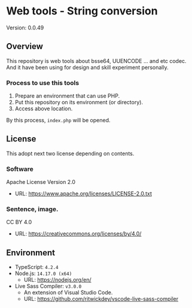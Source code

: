 # Web tools - String conversion
Version: 0.0.49

## Overview
This repository is web tools about bsse64, UUENCODE ... and etc codec. And it have been using for design and skill experiment personally.

### Process to use this tools
1. Prepare an environment that can use PHP.
2. Put this repository on its environment (or directory).
3. Access above location.

By this process, `index.php` will be opened.

## License
This adopt next two license depending on contents.

### Software
Apache License Version 2.0
* URL: https://www.apache.org/licenses/LICENSE-2.0.txt

### Sentence, image.
CC BY 4.0
* URL: https://creativecommons.org/licenses/by/4.0/

## Environment
* TypeScript: `4.2.4`
* Node.js: `14.17.0 (x64)`
  * URL: https://nodejs.org/en/
* Live Sass Compiler: `v3.0.0`
  * An extension of Visual Studio Code.
  * URL: https://github.com/ritwickdey/vscode-live-sass-compiler